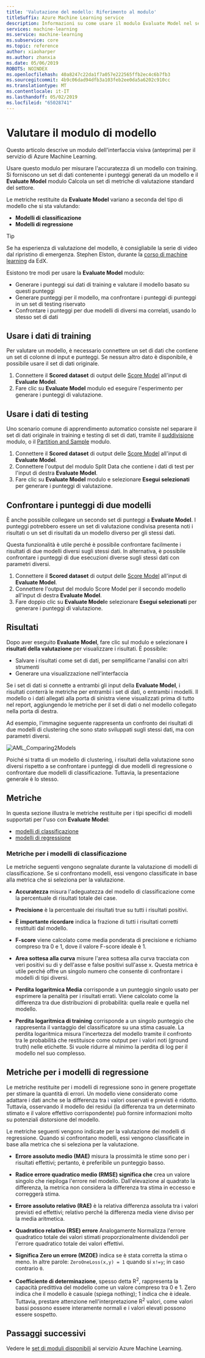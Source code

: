 ```yaml
---
title: 'Valutazione del modello: Riferimento al modulo'
titleSuffix: Azure Machine Learning service
description: Informazioni su come usare il modulo Evaluate Model nel servizio Azure Machine Learning per misurare l'accuratezza di un modello con training.
services: machine-learning
ms.service: machine-learning
ms.subservice: core
ms.topic: reference
author: xiaoharper
ms.author: zhanxia
ms.date: 05/06/2019
ROBOTS: NOINDEX
ms.openlocfilehash: 40a8247c22da1f7a057e222565ffb2ec4c6b7fb3
ms.sourcegitcommit: 4b9c06dad94dfb3a103feb2ee0da5a6202c910cc
ms.translationtype: MT
ms.contentlocale: it-IT
ms.lasthandoff: 05/02/2019
ms.locfileid: "65028741"
---
```

# <a name="evaluate-model-module"></a>Valutare il modulo di modello

Questo articolo descrive un modulo dell'interfaccia visiva (anteprima) per il servizio di Azure Machine Learning.

Usare questo modulo per misurare l'accuratezza di un modello con training. Si forniscono un set di dati contenente i punteggi generati da un modello e il **Evaluate Model** modulo Calcola un set di metriche di valutazione standard del settore.
  
 Le metriche restituite da **Evaluate Model** variano a seconda del tipo di modello che si sta valutando:  
  
-   **Modelli di classificazione**    
-   **Modelli di regressione**    



> [!TIP]
> Se ha esperienza di valutazione del modello, è consigliabile la serie di video dal ripristino di emergenza. Stephen Elston, durante la [corso di machine learning](https://blogs.technet.microsoft.com/machinelearning/2015/09/08/new-edx-course-data-science-machine-learning-essentials/) da EdX. 


Esistono tre modi per usare la **Evaluate Model** modulo:

+ Generare i punteggi sui dati di training e valutare il modello basato su questi punteggi
+ Generare punteggi per il modello, ma confrontare i punteggi di punteggi in un set di testing riservato
+ Confrontare i punteggi per due modelli di diversi ma correlati, usando lo stesso set di dati

## <a name="use-the-training-data"></a>Usare i dati di training

Per valutare un modello, è necessario connettere un set di dati che contiene un set di colonne di input e punteggi.  Se nessun altro dato è disponibile, è possibile usare il set di dati originale.

1. Connettere il **Scored dataset** di output delle [Score Model](./score-model.md) all'input di **Evaluate Model**. 
2. Fare clic su **Evaluate Model** modulo ed eseguire l'esperimento per generare i punteggi di valutazione.

## <a name="use-testing-data"></a>Usare i dati di testing

Uno scenario comune di apprendimento automatico consiste nel separare il set di dati originale in training e testing di set di dati, tramite il [suddivisione](./split-data.md) modulo, o il [Partition and Sample](./partition-and-sample.md) modulo. 

1. Connettere il **Scored dataset** di output delle [Score Model](score-model.md) all'input di **Evaluate Model**. 
2. Connettere l'output del modulo Split Data che contiene i dati di test per l'input di destra **Evaluate Model**.
2. Fare clic su **Evaluate Model** modulo e selezionare **Esegui selezionati** per generare i punteggi di valutazione.

## <a name="compare-scores-from-two-models"></a>Confrontare i punteggi di due modelli

È anche possibile collegare un secondo set di punteggi a **Evaluate Model**.  I punteggi potrebbero essere un set di valutazione condivisa presenta noti i risultati o un set di risultati da un modello diverso per gli stessi dati.

Questa funzionalità è utile perché è possibile confrontare facilmente i risultati di due modelli diversi sugli stessi dati. In alternativa, è possibile confrontare i punteggi di due esecuzioni diverse sugli stessi dati con parametri diversi.

1. Connettere il **Scored dataset** di output delle [Score Model](score-model.md) all'input di **Evaluate Model**. 
2. Connettere l'output del modulo Score Model per il secondo modello all'input di destra **Evaluate Model**.
3. Fare doppio clic su **Evaluate Model**e selezionare **Esegui selezionati** per generare i punteggi di valutazione.

## <a name="results"></a>Risultati

Dopo aver eseguito **Evaluate Model**, fare clic sul modulo e selezionare **i risultati della valutazione** per visualizzare i risultati. È possibile:

+ Salvare i risultati come set di dati, per semplificarne l'analisi con altri strumenti
+ Generare una visualizzazione nell'interfaccia

Se i set di dati si connette a entrambi gli input della **Evaluate Model**, i risultati conterrà le metriche per entrambi i set di dati, o entrambi i modelli.
Il modello o i dati allegati alla porta di sinistra viene visualizzati prima di tutto nel report, aggiungendo le metriche per il set di dati o nel modello collegato nella porta di destra.  

Ad esempio, l'immagine seguente rappresenta un confronto dei risultati di due modelli di clustering che sono stato sviluppati sugli stessi dati, ma con parametri diversi.  

![AML&#95;Comparing2Models](media/module/aml-comparing2models.png "AML_Comparing2Models")  

Poiché si tratta di un modello di clustering, i risultati della valutazione sono diversi rispetto a se confrontare i punteggi di due modelli di regressione o confrontare due modelli di classificazione. Tuttavia, la presentazione generale è lo stesso. 

## <a name="metrics"></a>Metriche

In questa sezione illustra le metriche restituite per i tipi specifici di modelli supportati per l'uso con **Evaluate Model**:

+ [modelli di classificazione](#bkmk_classification)
+ [modelli di regressione](#bkmk_regression)

###  <a name="bkmk_classification"></a> Metriche per i modelli di classificazione

Le metriche seguenti vengono segnalate durante la valutazione di modelli di classificazione. Se si confrontano modelli, essi vengono classificate in base alla metrica che si seleziona per la valutazione.  
  
-   **Accuratezza** misura l'adeguatezza del modello di classificazione come la percentuale di risultati totale dei case.  
  
-   **Precisione** è la percentuale dei risultati true su tutti i risultati positivi.  
  
-   **È importante ricordare** indica la frazione di tutti i risultati corretti restituiti dal modello.  
  
-   **F-score** viene calcolato come media ponderata di precisione e richiamo compreso tra 0 e 1, dove il valore F-score ideale è 1.  
  
-   **Area sottesa alla curva** misure l'area sottesa alla curva tracciata con veri positivi su di y dell'asse e false positivi sull'asse x. Questa metrica è utile perché offre un singolo numero che consente di confrontare i modelli di tipi diversi.  
  
- **Perdita logaritmica Media** corrisponde a un punteggio singolo usato per esprimere la penalità per i risultati errati. Viene calcolato come la differenza tra due distribuzioni di probabilità: quella reale e quella nel modello.  
  
- **Perdita logaritmica di training** corrisponde a un singolo punteggio che rappresenta il vantaggio del classificatore su una stima casuale. La perdita logaritmica misura l'incertezza del modello tramite il confronto tra le probabilità che restituisce come output per i valori noti (ground truth) nelle etichette. Si vuole ridurre al minimo la perdita di log per il modello nel suo complesso.

##  <a name="bkmk_regression"></a> Metriche per i modelli di regressione
 
Le metriche restituite per i modelli di regressione sono in genere progettate per stimare la quantità di errori.  Un modello viene considerato come adattare i dati anche se la differenza tra i valori osservati e previsti è ridotto. Tuttavia, osservando il modello dei residui (la differenza tra un determinato stimato e il valore effettivo corrispondente) può fornire informazioni molto su potenziali distorsione del modello.  
  
 Le metriche seguenti vengono indicate per la valutazione dei modelli di regressione. Quando si confrontano modelli, essi vengono classificate in base alla metrica che si seleziona per la valutazione.  
  
- **Errore assoluto medio (MAE)** misura la prossimità le stime sono per i risultati effettivi; pertanto, è preferibile un punteggio basso.  
  
- **Radice errore quadratico medio (RMSE) significa che** crea un valore singolo che riepiloga l'errore nel modello. Dall'elevazione al quadrato la differenza, la metrica non considera la differenza tra stima in eccesso e correggerà stima.  
  
- **Errore assoluto relativo (RAE)** è la relativa differenza assoluta tra i valori previsti ed effettivi; relativo perché la differenza media viene diviso per la media aritmetica.  
  
- **Quadratico relativo (RSE) errore** Analogamente Normalizza l'errore quadratico totale dei valori stimati proporzionalmente dividendoli per l'errore quadratico totale dei valori effettivi.  
  
- **Significa Zero un errore (MZOE)** indica se è stata corretta la stima o meno.  In altre parole: `ZeroOneLoss(x,y) = 1` quando si `x!=y`; in caso contrario `0`.
  
- **Coefficiente di determinazione**, spesso detta R<sup>2</sup>, rappresenta la capacità predittiva del modello come un valore compreso tra 0 e 1. Zero indica che il modello è casuale (spiega nothing); 1 indica che è ideale. Tuttavia, prestare attenzione nell'interpretazione R<sup>2</sup> valori, come valori bassi possono essere interamente normali e i valori elevati possono essere sospetto.
  

## <a name="next-steps"></a>Passaggi successivi

Vedere le [set di moduli disponibili](module-reference.md) al servizio Azure Machine Learning. 
